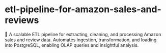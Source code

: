 # etl-pipeline-for-amazon-sales-and-reviews
🚀 A scalable ETL pipeline for extracting, cleaning, and processing Amazon sales and review data. Automates ingestion, transformation, and loading into PostgreSQL, enabling OLAP queries and insightful analysis.
